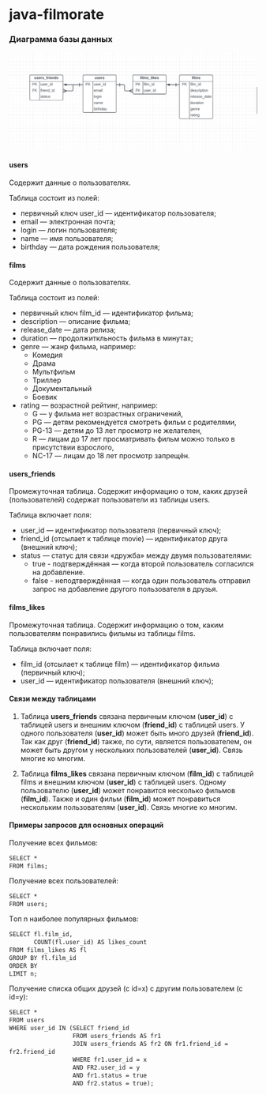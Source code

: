 # java-filmorate
### Диаграмма базы данных
![Ссылка на файл диаграммы](db_diagram.png)

#### users
Содержит данные о пользователях. 
 
Таблица состоит из полей:
 * первичный ключ user_id — идентификатор пользователя;
 * email — электронная почта;
 * login — логин пользователя;
 * name — имя пользователя;
 * birthday — дата рождения пользователя;

#### films
Содержит данные о пользователях.

Таблица состоит из полей:
* первичный ключ film_id — идентификатор фильма;
* description — описание фильма;
* release_date — дата релиза;
* duration — продолжиткльность фильма в минутах;
* genre — жанр фильма, например:
  *  Комедия 
  * Драма 
  * Мультфильм 
  * Триллер 
  * Документальный 
  * Боевик
* rating — возрастной рейтинг, например:
  * G — у фильма нет возрастных ограничений,
  * PG — детям рекомендуется смотреть фильм с родителями,
  * PG-13 — детям до 13 лет просмотр не желателен,
  * R — лицам до 17 лет просматривать фильм можно только в присутствии взрослого,
  * NC-17 — лицам до 18 лет просмотр запрещён.

#### users_friends
Промежуточная таблица. Содержит информацию о том, каких друзей (пользователей) содержат пользователи из таблицы users.

Таблица включает поля:

* user_id — идентификатор пользователя (первичный ключ);
* friend_id (отсылает к таблице movie) — идентификатор друга (внешний ключ);
* status — статус для связи «дружба» между двумя пользователями:
  * true - подтверждённая — когда второй пользователь согласился на добавление.
  * false - неподтверждённая — когда один пользователь отправил запрос на добавление другого пользователя в друзья.


#### films_likes
Промежуточная таблица. Содержит информацию о том, каким пользователям понравились фильмы из таблицы films.

Таблица включает поля:

* film_id (отсылает к таблице film) — идентификатор фильма (первичный ключ);
* user_id — идентификатор пользователя (внешний ключ);

#### Связи между таблицами
1) Таблица **users_friends** связана первичным ключом (**user_id**) с таблицей users и внешним ключом (**friend_id**) с 
таблицей users. У одного пользователя (**user_id**) может быть много друзей (**friend_id**). Так как друг 
(**friend_id**) также, по сути, является пользователем, он может быть другом у нескольких пользователей (**user_id**). 
Связь многие ко многим.

2) Таблица **films_likes** связана первичным ключом (**film_id**) с таблицей films и внешним ключом (**user_id**) с
таблицей users. Одному пользователю (**user_id**) может понравится несколько фильмов (**film_id**). Также и один фильм 
(**film_id**) может понравиться нескольким пользователям (**user_id**).
Связь многие ко многим.

#### Примеры запросов для основных операций
Получение всех фильмов:
```
SELECT *
FROM films;
```
Получение всех пользователей:

```
SELECT *
FROM users;
```

Tоп n наиболее популярных фильмов:
```
SELECT fl.film_id,
       COUNT(fl.user_id) AS likes_count
FROM films_likes AS fl
GROUP BY fl.film_id
ORDER BY
LIMIT n;
```
Получение списка общих друзей (с id=x) с другим пользователем (с id=y):
```
SELECT *
FROM users
WHERE user_id IN (SELECT friend_id
                  FROM users_friends AS fr1
                  JOIN users_friends AS fr2 ON fr1.friend_id = fr2.friend_id
                  WHERE fr1.user_id = x
                  AND FR2.user_id = y
                  AND fr1.status = true
                  AND fr2.status = true);
```
